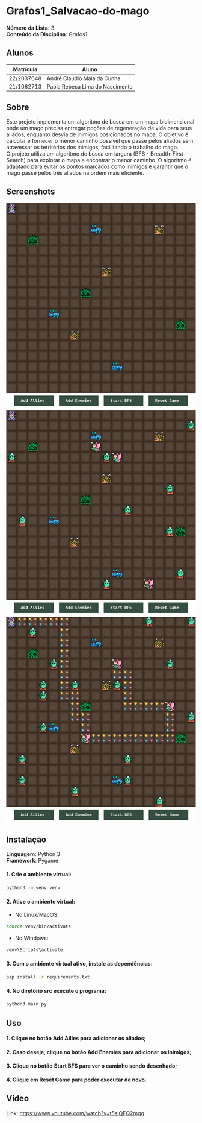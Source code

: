 # Grafos1_Salvacao-do-mago

**Número da Lista**: 3<br>
**Conteúdo da Disciplina**: Grafos1<br>

## Alunos
|Matrícula | Aluno |
| -- | -- |
| 22/2037648  |  André Cláudio Maia da Cunha |
| 21/1062713  |  Paola Rebeca Lima do Nascimento |

## Sobre 
Este projeto implementa um algoritmo de busca em um mapa bidimensional onde um mago precisa entregar poções de regeneração de vida para seus aliados, enquanto desvia de inimigos posicionados no mapa. O objetivo é calcular e fornecer o menor caminho possível que passe pelos aliados sem atravessar os territórios dos inimigos, facilitando o trabalho do mago.<br>
O projeto utiliza um algoritmo de busca em largura (BFS - Breadth-First-Search) para explorar o mapa e encontrar o menor caminho. O algoritmo é adaptado para evitar os pontos marcados como inimigos e garantir que o mago passe pelos três aliados na ordem mais eficiente.

## Screenshots
![imagem1](assets/print1.png)
![imagem2](assets/print2.png)
![imagem3](assets/print5.png)

## Instalação 
**Linguagem**: Python 3<br>
**Framework**: Pygame<br>
#### 1. Crie o ambiente virtual:
```bash
python3 -m venv venv
```

#### 2. Ative o ambiente virtual:
- No Linux/MacOS:
```bash
source venv/bin/activate
```
- No Windows:
```bash
venv\Scripts\activate
```

#### 3. Com o ambiente virtual ativo, instale as dependências:
```bash
pip install -r requirements.txt
```
#### 4. No diretório src execute o programa:
```bash
python3 main.py
```

## Uso 
#### 1. Clique no botão Add Allies para adicionar os aliados;
#### 2. Caso deseje, clique no botão Add Enemies para adicionar os inimigos;
#### 3. Clique no botão Start BFS para ver o caminho sendo desenhado;
#### 4. Clique em Reset Game para poder executar de novo.

## Vídeo
Link: https://www.youtube.com/watch?v=t5slQFQ2mqg



